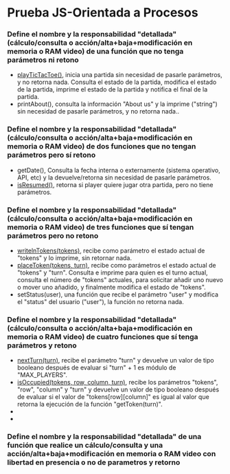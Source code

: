 # Prueba JS-Orientada a Procesos

### Define el nombre y la responsabilidad "detallada" (cálculo/consulta o acción/alta+baja+modificación en memoria o RAM video) de una función que no tenga parámetros ni retono

- [playTicTacToe()](https://github.com/USantaTecla-tech-javascript/game-ticTacToe/blob/master/1-programacionOrientadoProcesos/v0.0/app.js), inicia una partida sin necesidad de pasarle parámetros, y no retorna nada. Consulta el estado de la partida, modifica el estado de la partida, imprime el estado de la partida y notifica el final de la partida.
- printAbout(), consulta la información "About us" y la imprime ("string") sin necesidad de pasarle parámetros, y no retorna nada..

### Define el nombre y la responsabilidad "detallada" (cálculo/consulta o acción/alta+baja+modificación en memoria o RAM video) de dos funciones que no tengan parámetros pero sí retono

- getDate(), Consulta la fecha interna o externamente (sistema operativo, API, etc) y la devuelve/retorna sin necesidad de pasarle parámetros.
- [isResumed()](https://github.com/USantaTecla-tech-javascript/game-ticTacToe/blob/master/1-programacionOrientadoProcesos/v0.0/app.js), retorna si player quiere jugar otra partida, pero no tiene parámetros.

### Define el nombre y la responsabilidad "detallada" (cálculo/consulta o acción/alta+baja+modificación en memoria o RAM video) de tres funciones que sí tengan parámetros pero no retono

- [writelnTokens(tokens)](https://github.com/USantaTecla-tech-javascript/game-ticTacToe/blob/master/1-programacionOrientadoProcesos/v0.0/app.js), recibe como parámetro el estado actual de "tokens" y lo imprime, sin retornar nada.
- [placeToken(tokens, turn)](https://github.com/USantaTecla-tech-javascript/game-ticTacToe/blob/master/1-programacionOrientadoProcesos/v0.0/app.js), recibe como parámetros el estado actual de "tokens" y "turn". Consulta e imprime para quien es el turno actual, consulta el número de "tokens" actuales, para solicitar añadir uno nuevo o mover uno añadido, y finalmente modifica el estado de "tokens".
- setStatus(user), una función que recibe el parámetro "user" y modifica el "status" del usuario ("user"), la función no retorna nada.

### Define el nombre y la responsabilidad "detallada" (cálculo/consulta o acción/alta+baja+modificación en memoria o RAM video) de cuatro funciones que sí tenga parámetros y retono

- [nextTurn(turn)](https://github.com/USantaTecla-tech-javascript/game-ticTacToe/blob/master/1-programacionOrientadoProcesos/v0.0/app.js), recibe el parámetro "turn" y devuelve un valor de tipo booleano después de evaluar si "turn" + 1 es módulo de "MAX_PLAYERS".
- [isOccupied(tokens, row, column, turn)](https://github.com/USantaTecla-tech-javascript/game-ticTacToe/blob/master/1-programacionOrientadoProcesos/v0.0/app.js), recibe los parámetros "tokens", "row", "column" y "turn" y devuelve un valor de tipo booleano después de evaluar si el valor de "tokens\[row][column]" es igual al valor que retorna la ejecución de la función "getToken(turn)".
- 
- 

### Define el nombre y la responsabilidad "detallada" de una función que realice un cálculo/consulta y una acción/alta+baja+modificación en memoria o RAM video con libertad en presencia o no de parametros y retorno

